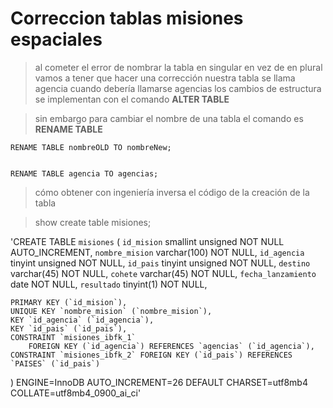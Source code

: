 # Correccion tablas misiones espaciales

> al cometer el error de nombrar la tabla en singular en vez de en plural vamos a tener que hacer una corrección
> nuestra tabla se llama agencia cuando debería llamarse agencias
> los cambios de estructura se implementan con el comando
> **ALTER TABLE**

> sin embargo para cambiar el nombre de una tabla el comando es **RENAME TABLE**

    RENAME TABLE nombreOLD TO nombreNew;


    RENAME TABLE agencia TO agencias;


> cómo obtener con ingeniería inversa el código de la creación de la tabla

> show create table misiones;

'CREATE TABLE `misiones` (
    `id_mision` smallint unsigned NOT NULL AUTO_INCREMENT,
    `nombre_mision` varchar(100) NOT NULL,
    `id_agencia` tinyint unsigned NOT NULL,
    `id_pais` tinyint unsigned NOT NULL,
    `destino` varchar(45) NOT NULL,
    `cohete` varchar(45) NOT NULL,
    `fecha_lanzamiento` date NOT NULL,
    `resultado` tinyint(1) NOT NULL,

    PRIMARY KEY (`id_mision`),
    UNIQUE KEY `nombre_mision` (`nombre_mision`),
    KEY `id_agencia` (`id_agencia`),
    KEY `id_pais` (`id_pais`),
    CONSTRAINT `misiones_ibfk_1` 
        FOREIGN KEY (`id_agencia`) REFERENCES `agencias` (`id_agencia`),
    CONSTRAINT `misiones_ibfk_2` FOREIGN KEY (`id_pais`) REFERENCES `PAISES` (`id_pais`)
) ENGINE=InnoDB AUTO_INCREMENT=26 DEFAULT CHARSET=utf8mb4 COLLATE=utf8mb4_0900_ai_ci'



